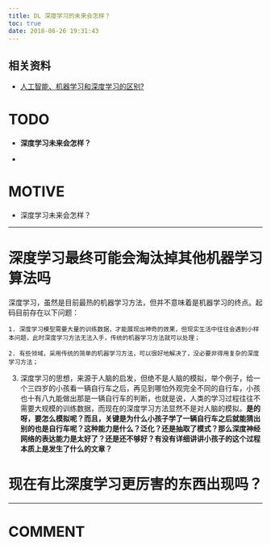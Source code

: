 ```yaml
---
title: DL 深度学习的未来会怎样？
toc: true
date: 2018-06-26 19:31:43
---
```

## 相关资料
- [人工智能、机器学习和深度学习的区别?](https://www.zhihu.com/question/57770020)







# TODO






  * **深度学习未来会怎样？**

  *



# MOTIVE






  * 深度学习未来会怎样？





* * *






# 深度学习最终可能会淘汰掉其他机器学习算法吗






深度学习，虽然是目前最热的机器学习方法，但并不意味着是机器学习的终点。起码目前存在以下问题：




    1. 深度学习模型需要大量的训练数据，才能展现出神奇的效果，但现实生活中往往会遇到小样本问题，此时深度学习方法无法入手，传统的机器学习方法就可以处理；

    2. 有些领域，采用传统的简单的机器学习方法，可以很好地解决了，没必要非得用复杂的深度学习方法；

  3. 深度学习的思想，来源于人脑的启发，但绝不是人脑的模拟，举个例子，给一个三四岁的小孩看一辆自行车之后，再见到哪怕外观完全不同的自行车，小孩也十有八九能做出那是一辆自行车的判断，也就是说，人类的学习过程往往不需要大规模的训练数据，而现在的深度学习方法显然不是对人脑的模拟。**是的呀，要怎么模拟呢？而且，关键是为什么小孩子学了一辆自行车之后就能猜出别的也是自行车呢？这种能力是什么？泛化？还是抽取了模式？那么深度神经网络的表达能力是太好了？还是还不够好？有没有详细讲讲小孩子的这个过程本质上是发生了什么的文章？**







# 现在有比深度学习更厉害的东西出现吗？











* * *





# COMMENT

